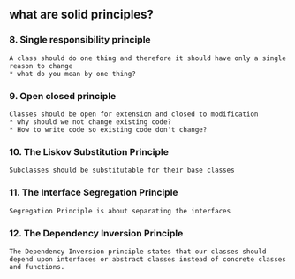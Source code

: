 ## what are solid principles?
### 8. Single responsibility principle
    A class should do one thing and therefore it should have only a single reason to change
    * what do you mean by one thing?
### 9. Open closed principle
    Classes should be open for extension and closed to modification
    * why should we not change existing code?
    * How to write code so existing code don't change?
### 10. The Liskov Substitution Principle
    Subclasses should be substitutable for their base classes

### 11. The Interface Segregation Principle
    Segregation Principle is about separating the interfaces

### 12. The Dependency Inversion Principle
    The Dependency Inversion principle states that our classes should depend upon interfaces or abstract classes instead of concrete classes and functions.